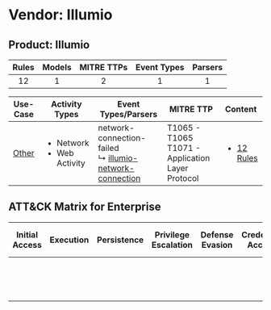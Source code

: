 Vendor: Illumio
===============
Product: Illumio
----------------
| Rules | Models | MITRE TTPs | Event Types | Parsers |
|:-----:|:------:|:----------:|:-----------:|:-------:|
|  12   |   1    |     2      |      1      |    1    |

|                Use-Case                | Activity Types                                 | Event Types/Parsers                                                                                                    | MITRE TTP                                               | Content                                                                 |
|:--------------------------------------:| ---------------------------------------------- | ---------------------------------------------------------------------------------------------------------------------- | ------------------------------------------------------- | ----------------------------------------------------------------------- |
| [Other](../../../UseCases/uc_other.md) | <ul><li>Network</li><li>Web Activity</li></ul> |  network-connection-failed<br> ↳ [illumio-network-connection](Parsers/parserContent_illumio-network-connection.md)<br> | T1065 - T1065<br>T1071 - Application Layer Protocol<br> | [<ul><li>12 Rules</li></ul>](Rules_Models/r_m_illumio_illumio_Other.md) |

ATT&CK Matrix for Enterprise
----------------------------
| Initial Access | Execution | Persistence | Privilege Escalation | Defense Evasion | Credential Access | Discovery | Lateral Movement | Collection | Command and Control                                                             | Exfiltration | Impact |
| -------------- | --------- | ----------- | -------------------- | --------------- | ----------------- | --------- | ---------------- | ---------- | ------------------------------------------------------------------------------- | ------------ | ------ |
|                |           |             |                      |                 |                   |           |                  |            | [Application Layer Protocol](https://attack.mitre.org/techniques/T1071)<br><br> |              |        |